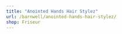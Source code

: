 ```yaml
---
title: "Anointed Hands Hair Stylez"
url: /barnwell/anointed-hands-hair-stylez/
shop: Friseur
---
```

